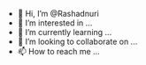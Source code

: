 - 👋 Hi, I’m @Rashadnuri
- 👀 I’m interested in ...
- 🌱 I’m currently learning ...
- 💞️ I’m looking to collaborate on ...
- 📫 How to reach me ...

<!---
Rashadnuri/Rashadnuri is a ✨ special ✨ repository because its `README.md` (this file) appears on your GitHub profile.
You can click the Preview link to take a look at your changes.
--->
